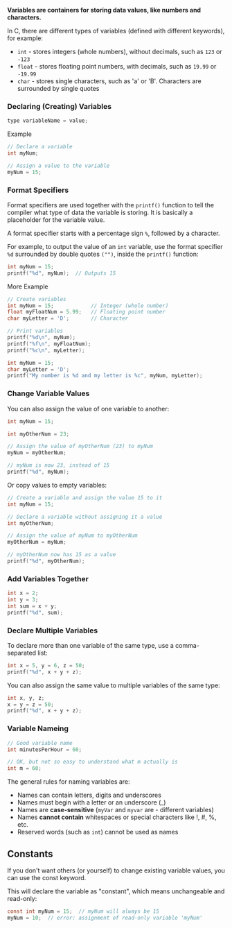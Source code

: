 
**Variables are containers for storing data values, like numbers and characters.**

In C, there are different types of variables (defined with different keywords), for example:

- ```int``` - stores integers (whole numbers), without decimals, such as ```123``` or ```-123```
- ```float``` - stores floating point numbers, with decimals, such as ```19.99``` or ```-19.99```
- ```char``` - stores single characters, such as 'a' or 'B'. Characters are surrounded by single quotes

### Declaring (Creating) Variables
```c
type variableName = value;
```
Example
```c
// Declare a variable
int myNum;

// Assign a value to the variable
myNum = 15;
```

### Format Specifiers
Format specifiers are used together with the ```printf()``` function to tell the compiler what type of data the variable is storing. It is basically a placeholder for the variable value.

A format specifier starts with a percentage sign ```%```, followed by a character.

For example, to output the value of an ```int``` variable, use the format specifier ```%d``` surrounded by double quotes ```("")```, inside the ```printf()``` function:

```c
int myNum = 15;
printf("%d", myNum);  // Outputs 15
```

More Example
```c
// Create variables
int myNum = 15;            // Integer (whole number)
float myFloatNum = 5.99;   // Floating point number
char myLetter = 'D';       // Character

// Print variables
printf("%d\n", myNum);
printf("%f\n", myFloatNum);
printf("%c\n", myLetter);
```

```c
int myNum = 15;
char myLetter = 'D';
printf("My number is %d and my letter is %c", myNum, myLetter);
```


### Change Variable Values

You can also assign the value of one variable to another:

```c
int myNum = 15;

int myOtherNum = 23;

// Assign the value of myOtherNum (23) to myNum
myNum = myOtherNum;

// myNum is now 23, instead of 15
printf("%d", myNum);
```

Or copy values to empty variables:

```c
// Create a variable and assign the value 15 to it
int myNum = 15;

// Declare a variable without assigning it a value
int myOtherNum;

// Assign the value of myNum to myOtherNum
myOtherNum = myNum;

// myOtherNum now has 15 as a value
printf("%d", myOtherNum);
```

### Add Variables Together
```c
int x = 2;
int y = 3;
int sum = x + y;
printf("%d", sum);
```

### Declare Multiple Variables
To declare more than one variable of the same type, use a comma-separated list:

```c
int x = 5, y = 6, z = 50;
printf("%d", x + y + z);
```

You can also assign the same value to multiple variables of the same type:
```c
int x, y, z;
x = y = z = 50;
printf("%d", x + y + z);
```

### Variable Nameing

```c
// Good variable name
int minutesPerHour = 60;

// OK, but not so easy to understand what m actually is
int m = 60;
```

The general rules for naming variables are:

- Names can contain letters, digits and underscores
- Names must begin with a letter or an underscore (_)
- Names are **case-sensitive** (```myVar``` and ```myvar``` are - different variables)
- Names **cannot contain** whitespaces or special characters like !, #, %, etc.
- Reserved words (such as ```int```) cannot be used as names



## Constants
If you don't want others (or yourself) to change existing variable values, you can use the const keyword.

This will declare the variable as "constant", which means unchangeable and read-only:

```c
const int myNum = 15;  // myNum will always be 15
myNum = 10;  // error: assignment of read-only variable 'myNum'
```
